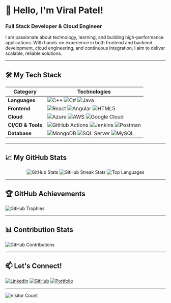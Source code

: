 # 👋 Hello, I'm Viral Patel!

### Full Stack Developer & Cloud Engineer
I am passionate about technology, learning, and building high-performance applications. With hands-on experience in both frontend and backend development, cloud engineering, and continuous integration, I aim to deliver scalable, reliable solutions.

---

## 🛠️ My Tech Stack

| **Category**      | **Technologies**                                                                                                      |
|-------------------|-----------------------------------------------------------------------------------------------------------------------|
| **Languages**     | ![C++](https://img.shields.io/badge/-C++-00599C?style=for-the-badge&logo=cplusplus&logoColor=white) ![C#](https://img.shields.io/badge/-C%23-239120?style=for-the-badge&logo=c-sharp&logoColor=white) ![Java](https://img.shields.io/badge/-Java-ED8B00?style=for-the-badge&logo=java&logoColor=white) |
| **Frontend**      | ![React](https://img.shields.io/badge/-React-61DAFB?style=for-the-badge&logo=react&logoColor=white) ![Angular](https://img.shields.io/badge/-Angular-DD0031?style=for-the-badge&logo=angular&logoColor=white) ![HTML5](https://img.shields.io/badge/-HTML5-E34F26?style=for-the-badge&logo=html5&logoColor=white) |
| **Cloud**         | ![Azure](https://img.shields.io/badge/-Azure-0078D4?style=for-the-badge&logo=microsoftazure&logoColor=white) ![AWS](https://img.shields.io/badge/-AWS-FF9900?style=for-the-badge&logo=amazon-aws&logoColor=white) ![Google Cloud](https://img.shields.io/badge/-Google%20Cloud-4285F4?style=for-the-badge&logo=google-cloud&logoColor=white) |
| **CI/CD & Tools** | ![GitHub Actions](https://img.shields.io/badge/-GitHub%20Actions-2088FF?style=for-the-badge&logo=github-actions&logoColor=white) ![Jenkins](https://img.shields.io/badge/-Jenkins-D24939?style=for-the-badge&logo=jenkins&logoColor=white) ![Postman](https://img.shields.io/badge/-Postman-FF6C37?style=for-the-badge&logo=postman&logoColor=white) |
| **Database**      | ![MongoDB](https://img.shields.io/badge/-MongoDB-47A248?style=for-the-badge&logo=mongodb&logoColor=white) ![SQL Server](https://img.shields.io/badge/-SQL%20Server-CC2927?style=for-the-badge&logo=microsoftsqlserver&logoColor=white) ![MySQL](https://img.shields.io/badge/-MySQL-4479A1?style=for-the-badge&logo=mysql&logoColor=white) |

---

## 📈 My GitHub Stats

<div align="center">
  <img src="https://github-readme-stats.vercel.app/api?username=lufffy007&show_icons=true&theme=gruvbox&hide_border=false&count_private=true&include_all_commits=true" alt="GitHub Stats" />
  <img src="https://github-readme-streak-stats.herokuapp.com/?user=lufffy007&theme=gruvbox&hide_border=false" alt="GitHub Streak Stats" />
  <img src="https://github-readme-stats.vercel.app/api/top-langs/?username=lufffy007&theme=gruvbox&layout=compact" alt="Top Languages" />
</div>

---

## 🏆 GitHub Achievements
![GitHub Trophies](https://github-profile-trophy.vercel.app/?username=lufffy007&theme=onestar&no-frame=true&margin-w=4)

---

## 📊 Contribution Stats

![GitHub Contributions](https://github-contributor-stats.vercel.app/api?username=lufffy007&limit=5&theme=chartreuse-dark)

---

## 📫 Let's Connect!

[![LinkedIn](https://img.shields.io/badge/LinkedIn-%230077B5.svg?style=for-the-badge&logo=linkedin&logoColor=white)](https://linkedin.com/in/vd1007)
[![GitHub](https://img.shields.io/badge/GitHub-181717?style=for-the-badge&logo=github&logoColor=white)](https://github.com/lufffy007)
[![Portfolio](https://img.shields.io/badge/Portfolio-20232A?style=for-the-badge&logo=react&logoColor=61DAFB)](https://yourportfolio.com)

---

![Visitor Count](https://visitcount.itsvg.in/api?id=lufffy007&icon=6&color=0)
